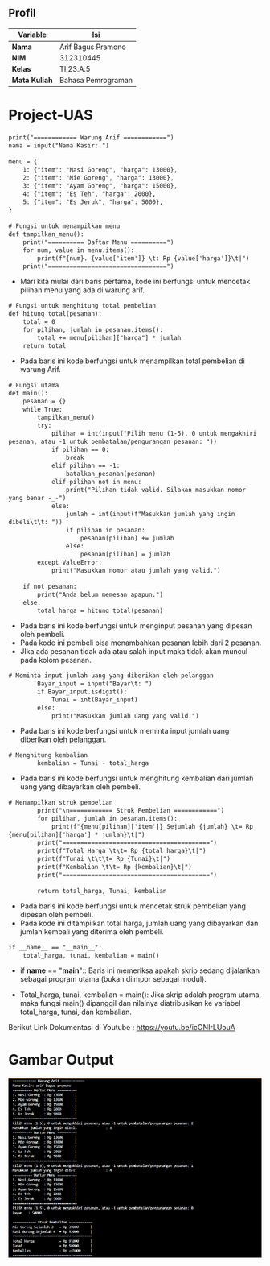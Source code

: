 ## Profil
| Variable | Isi |
| -------- | --- |
| **Nama** | Arif Bagus Pramono |
| **NIM** | 312310445 |
| **Kelas** | TI.23.A.5 |
| **Mata Kuliah** | Bahasa Pemrograman |

# Project-UAS
```pyhton
print("============ Warung Arif ============")
nama = input("Nama Kasir: ")

menu = {
    1: {"item": "Nasi Goreng", "harga": 13000},
    2: {"item": "Mie Goreng", "harga": 13000},
    3: {"item": "Ayam Goreng", "harga": 15000},
    4: {"item": "Es Teh", "harga": 2000},
    5: {"item": "Es Jeruk", "harga": 5000},
}

# Fungsi untuk menampilkan menu
def tampilkan_menu():
    print("========== Daftar Menu ==========")
    for num, value in menu.items():
        print(f"{num}. {value['item']} \t: Rp {value['harga']}\t|")
    print("=================================")
```
* Mari kita mulai dari baris pertama, kode ini berfungsi untuk mencetak pilihan menu yang ada di warung arif.

```pyhton
# Fungsi untuk menghitung total pembelian
def hitung_total(pesanan):
    total = 0
    for pilihan, jumlah in pesanan.items():
        total += menu[pilihan]["harga"] * jumlah
    return total
```
* Pada baris ini kode berfungsi untuk menampilkan total pembelian di warung Arif.

```pyhton
# Fungsi utama
def main():
    pesanan = {}
    while True:
        tampilkan_menu()
        try:
            pilihan = int(input("Pilih menu (1-5), 0 untuk mengakhiri pesanan, atau -1 untuk pembatalan/pengurangan pesanan: "))
            if pilihan == 0:
                break
            elif pilihan == -1:
                batalkan_pesanan(pesanan)
            elif pilihan not in menu:
                print("Pilihan tidak valid. Silakan masukkan nomor yang benar -_-")
            else:
                jumlah = int(input(f"Masukkan jumlah yang ingin dibeli\t\t: "))
                if pilihan in pesanan:
                    pesanan[pilihan] += jumlah
                else:
                    pesanan[pilihan] = jumlah
        except ValueError:
            print("Masukkan nomor atau jumlah yang valid.")

    if not pesanan:
        print("Anda belum memesan apapun.")
    else:
        total_harga = hitung_total(pesanan)
```
* Pada baris ini kode berfungsi untuk menginput pesanan yang dipesan oleh pembeli.
* Pada kode ini pembeli bisa menambahkan pesanan lebih dari 2 pesanan.
* JIka ada pesanan tidak ada atau salah input maka tidak akan muncul pada kolom pesanan.

```pyhton
# Meminta input jumlah uang yang diberikan oleh pelanggan
        Bayar_input = input("Bayar\t: ")
        if Bayar_input.isdigit():
            Tunai = int(Bayar_input)
        else:
            print("Masukkan jumlah uang yang valid.")
```
* Pada baris ini kode berfungsi untuk meminta input jumlah uang diberikan oleh pelanggan.

```pyhton
# Menghitung kembalian
        kembalian = Tunai - total_harga
```
* Pada baris ini kode berfungsi untuk menghitung kembalian dari jumlah uang yang dibayarkan oleh pembeli.

```pyhton
# Menampilkan struk pembelian
        print("\n============ Struk Pembelian ============")
        for pilihan, jumlah in pesanan.items():
            print(f"{menu[pilihan]['item']} Sejumlah {jumlah} \t= Rp {menu[pilihan]['harga'] * jumlah}\t|")
        print("=========================================")
        print(f"Total Harga \t\t= Rp {total_harga}\t|")
        print(f"Tunai \t\t\t= Rp {Tunai}\t|")
        print(f"Kembalian \t\t= Rp {kembalian}\t|")
        print("=========================================")

        return total_harga, Tunai, kembalian
```
* Pada baris ini kode berfungsi untuk mencetak struk pembelian yang dipesan oleh pembeli.
* Pada kode ini ditampilkan total harga, jumlah uang yang dibayarkan dan jumlah kembali yang diterima oleh pembeli.

```pyhton
if __name__ == "__main__":
    total_harga, tunai, kembalian = main()
```
* if __name__ == "__main__":: Baris ini memeriksa apakah skrip sedang dijalankan sebagai program utama (bukan diimpor sebagai modul).

* Total_harga, tunai, kembalian = main(): Jika skrip adalah program utama, maka fungsi main() dipanggil dan nilainya diatribusikan ke variabel total_harga, tunai, dan kembalian.

Berikut Link Dokumentasi di Youtube : https://youtu.be/icONIrLUouA

# Gambar Output
![Alt text](<project uas-1.png>)
